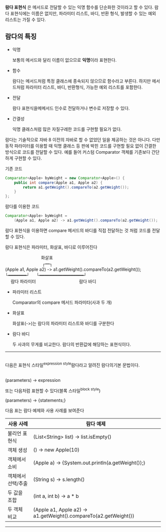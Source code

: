<b>람다 표현식</b> 은 메서드로 전달할 수 있는 익명 함수를 단순화한 것이라고 할 수 있다. 람다 표현식에는 이름은 없지만, 파라미터 리스트, 바디, 반환 형식, 발생할 수 있는 예외 리스트는 가질 수 있다.

## 람다의 특징

-   익명

    보통의 메서드와 달리 이름이 없으므로 <b>익명</b>이라 표현한다.

-   함수

    람다는 메서드처럼 특정 클래스에 종속되지 않으므로 함수라고 부른다. 하지만 메서드처럼 파라미터 리스트, 바디, 반환형식, 가능한 예외 리스트를 포함한다.

-   전달

    람다 표현식을메메서드 인수로 전달하거나 변수로 저장할 수 있다.

-   간결성

    익명 클래스처럼 많은 자질구레한 코드를 구현할 필요가 없다.

람다는 기술적으로 자바 8 이전의 자바로 할 수 없었던 일을 제공하는 것은 아니다. 다만 동작 파라미터를 이용할 때 익명 클래스 등 판에 박힌 코드를 구현할 필요 없이 간결한 방식으로 코드를 전달할 수 있다. 예를 들어 커스텀 Comparator 객체를 기존보다 간단하게 구현할 수 있다.

기존 코드

```java
Comparator<Apple> byWeight = new Comparator<Apple>() {
    public int compare(Apple a1, Apple a2) {
        return a1.getWeight().compareTo(a2.getWeight());
    }
};
```

람다를 이용한 코드

```java
Comparator<Apple> byWeight =
    (Apple a1, Apple a2) -> a1.getWeight().compareTo(a2.getWeight());
```

람다 표현식을 이용하면 compare 메서드의 바디를 직접 전달하는 것 처럼 코드를 전달할 수 있다.

람다 표현식은 파라미터, 화살표, 바디로 이루어진다

&nbsp;　　　　　　　　화살표<br>
&nbsp;　　　　　　　　 ┌━┐<br>
(Apple a1, Apple a2) -> a1.getWeight().compareTo(a2.getWeight());<br>
└━━━━━━━┘ 　 └━━━━━━━━━━━━━━━━━┘<br>
&nbsp;　람다 파라미터　　　　　　　　　　람다 바디

-   파라미터 리스트

    Comparator의 compare 메서드 파라미타(사과 두 개)

-   화살표

    화살표(->)는 람다의 파라미터 리스트와 바디를 구분한다

-   람다 바디

    두 사과의 무게를 비교한다. 람다의 반환값에 해당하는 표현식이다.

<hr><br>
다음은 표현식 스타일<sup>expression style</sup>람다라고 알려진 람다의기본 문법이다.<br><br>

(parameters) -> expression

또는 다음처럼 표현할 수 있다(블록 스타일<sup>block style</sup>)

(parameters) -> {statements;}

다음 표는 람다 예제와 사용 사례를 보여준다

| 사용 사례 | 람다 예제 |
| -------- | -------- |
| 불리언 표현식 | (List\<String> list) -> list.isEmpty() |
| 객체 생성 | () -> new Apple(10) |
| 객체에서 소비 | (Apple a) -> {System.out.println(a.getWeight());} |
| 객체에서 선택/추출 | (String s) -> s.length() |
| 두 값을 조합 | (int a, int b) -> a * b |
| 두 객체 비교 | (Apple a1, Apple a2) -> a1.getWeight().compareTo(a2.getWeight()) |
<hr>
